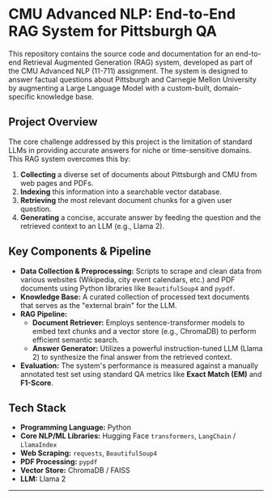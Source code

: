 # CMU Advanced NLP: End-to-End RAG System for Pittsburgh QA

This repository contains the source code and documentation for an end-to-end Retrieval Augmented Generation (RAG) system, developed as part of the CMU Advanced NLP (11-711) assignment. The system is designed to answer factual questions about Pittsburgh and Carnegie Mellon University by augmenting a Large Language Model with a custom-built, domain-specific knowledge base.

## Project Overview

The core challenge addressed by this project is the limitation of standard LLMs in providing accurate answers for niche or time-sensitive domains. This RAG system overcomes this by:
1.  **Collecting** a diverse set of documents about Pittsburgh and CMU from web pages and PDFs.
2.  **Indexing** this information into a searchable vector database.
3.  **Retrieving** the most relevant document chunks for a given user question.
4.  **Generating** a concise, accurate answer by feeding the question and the retrieved context to an LLM (e.g., Llama 2).

## Key Components & Pipeline

-   **Data Collection & Preprocessing:** Scripts to scrape and clean data from various websites (Wikipedia, city event calendars, etc.) and PDF documents using Python libraries like `BeautifulSoup4` and `pypdf`.
-   **Knowledge Base:** A curated collection of processed text documents that serves as the "external brain" for the LLM.
-   **RAG Pipeline:**
    -   **Document Retriever:** Employs sentence-transformer models to embed text chunks and a vector store (e.g., ChromaDB) to perform efficient semantic search.
    -   **Answer Generator:** Utilizes a powerful instruction-tuned LLM (Llama 2) to synthesize the final answer from the retrieved context.
-   **Evaluation:** The system's performance is measured against a manually annotated test set using standard QA metrics like **Exact Match (EM)** and **F1-Score**.

## Tech Stack

-   **Programming Language:** Python
-   **Core NLP/ML Libraries:** Hugging Face `transformers`, `LangChain` / `LlamaIndex`
-   **Web Scraping:** `requests`, `BeautifulSoup4`
-   **PDF Processing:** `pypdf`
-   **Vector Store:** ChromaDB / FAISS
-   **LLM:** Llama 2

---
